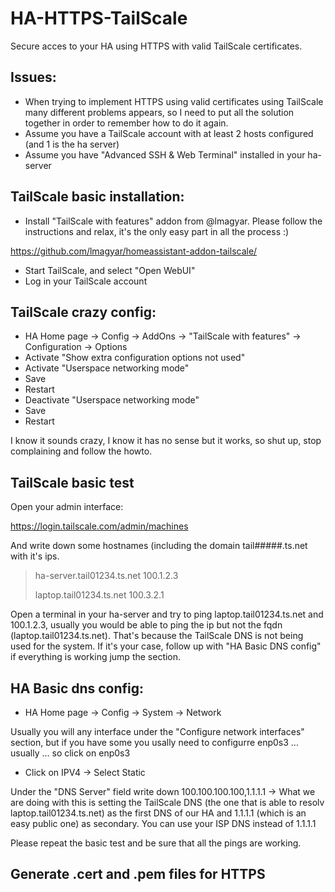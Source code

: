 # HA-HTTPS-TailScale
Secure acces to your HA using HTTPS with valid TailScale certificates.

## Issues:
- When trying to implement HTTPS using valid certificates using TailScale many different problems appears, so I need to put all the solution together in order to remember how to do it again.
- Assume you have a TailScale account with at least 2 hosts configured (and 1 is the ha server)
- Assume you have "Advanced SSH & Web Terminal" installed in your ha-server

## TailScale basic installation:
- Install "TailScale with features" addon from @lmagyar. Please follow the instructions and relax, it's the only easy part in all the process :)

https://github.com/lmagyar/homeassistant-addon-tailscale/
- Start TailScale, and select "Open WebUI"
- Log in your TailScale account

## TailScale crazy config:
- HA Home page -> Config -> AddOns -> "TailScale with features" -> Configuration -> Options
- Activate "Show extra configuration options not used"
- Activate "Userspace networking mode"
- Save
- Restart
- Deactivate "Userspace networking mode"
- Save
- Restart

I know it sounds crazy, I know it has no sense but it works, so shut up, stop complaining and follow the howto.

## TailScale basic test
Open your admin interface:

https://login.tailscale.com/admin/machines

And write down some hostnames (including the domain tail#####.ts.net with it's ips.

> ha-server.tail01234.ts.net 100.1.2.3
>
> laptop.tail01234.ts.net 100.3.2.1

Open a terminal in your ha-server and try to ping laptop.tail01234.ts.net and 100.1.2.3, usually you would be able to ping the ip but not the fqdn (laptop.tail01234.ts.net). That's because the TailScale DNS is not being used for the system. If it's your case, follow up with "HA Basic DNS config" if everything is working jump the section.

## HA Basic dns config:
- HA Home page -> Config -> System -> Network

Usually you will any interface under the "Configure network interfaces" section, but if you have some you usally need to configurre enp0s3 ... usually ... so click on enp0s3
- Click on IPV4 -> Select Static

Under the "DNS Server" field write down 100.100.100.100,1.1.1.1 -> What we are doing with this is setting the TailScale DNS (the one that is able to resolv laptop.tail01234.ts.net) as the first DNS of our HA and 1.1.1.1 (which is an easy public one) as secondary. You can use your ISP DNS instead of 1.1.1.1

Please repeat the basic test and be sure that all the pings are working.

## Generate .cert and .pem files for HTTPS


